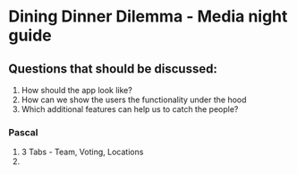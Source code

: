 # Dining Dinner Dilemma - Media night guide


## Questions that should be discussed:
1. How should the app look like?
2. How can we show the users the functionality under the hood
3. Which additional features can help us to catch the people?

### Pascal
1. 3 Tabs - Team, Voting, Locations
2.  